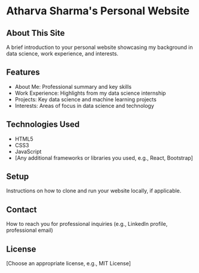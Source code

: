 # Atharva Sharma's Personal Website

## About This Site
A brief introduction to your personal website showcasing my background in data science, work experience, and interests.

## Features
- About Me: Professional summary and key skills
- Work Experience: Highlights from my data science internship
- Projects: Key data science and machine learning projects
- Interests: Areas of focus in data science and technology

## Technologies Used
- HTML5
- CSS3
- JavaScript
- [Any additional frameworks or libraries you used, e.g., React, Bootstrap]

## Setup
Instructions on how to clone and run your website locally, if applicable.

## Contact
How to reach you for professional inquiries (e.g., LinkedIn profile, professional email)

## License
[Choose an appropriate license, e.g., MIT License]
